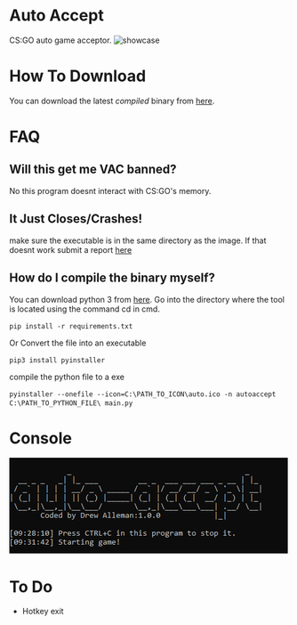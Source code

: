 
# Auto Accept
CS:GO auto game acceptor.
![showcase](/media/clip.gif)
# How To Download
You can download the latest *compiled* binary from [here](https://github.com/Drew-Alleman/auto-accept/releases).

# FAQ

## Will this get me VAC banned?
No this program doesnt interact with CS:GO's memory.

## It Just Closes/Crashes!
make sure the executable is in the same directory as the image. If that doesnt work submit a report [here](https://github.com/Drew-Alleman/auto-accept/issues)

## How do I compile the binary myself?
You can download python 3 from [here](https://www.python.org/downloads/).
Go into the directory where the tool is located using the command cd in cmd.
```
pip install -r requirements.txt
```
Or Convert the file into an executable  
```
pip3 install pyinstaller
```
compile the python file to a exe
```
pyinstaller --onefile --icon=C:\PATH_TO_ICON\auto.ico -n autoaccept C:\PATH_TO_PYTHON_FILE\ main.py
```

# Console
![showcase](/media/tool.PNG)

# To Do
* Hotkey exit
